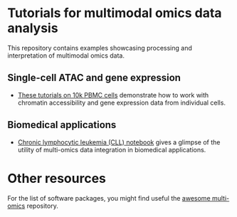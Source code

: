 # Tutorials for multimodal omics data analysis

This repository contains examples showcasing processing and interpretation of multimodal omics data.

## Single-cell ATAC and gene expression

- [These tutorials on 10k PBMC cells](single-cell-rna-atac/pbmc10k) demonstrate how to work with chromatin accessibility and gene expression data from individual cells.

## Biomedical applications

- [Chronic lymphocytic leukemia (CLL) notebook](CLL.ipynb) gives a glimpse of the utility of multi-omics data integration in biomedical applications.

# Other resources

For the list of software packages, you might find useful the [awesome multi-omics](https://github.com/mikelove/awesome-multi-omics) repository.
